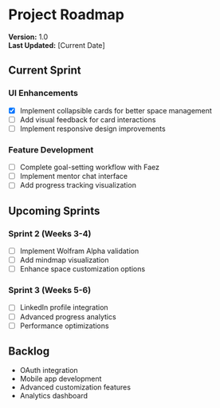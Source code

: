 # Project Roadmap
**Version:** 1.0  
**Last Updated:** [Current Date]

## Current Sprint

### UI Enhancements
- [x] Implement collapsible cards for better space management
- [ ] Add visual feedback for card interactions
- [ ] Implement responsive design improvements

### Feature Development
- [ ] Complete goal-setting workflow with Faez
- [ ] Implement mentor chat interface
- [ ] Add progress tracking visualization

## Upcoming Sprints

### Sprint 2 (Weeks 3-4)
- [ ] Implement Wolfram Alpha validation
- [ ] Add mindmap visualization
- [ ] Enhance space customization options

### Sprint 3 (Weeks 5-6)
- [ ] LinkedIn profile integration
- [ ] Advanced progress analytics
- [ ] Performance optimizations

## Backlog
- OAuth integration
- Mobile app development
- Advanced customization features
- Analytics dashboard 